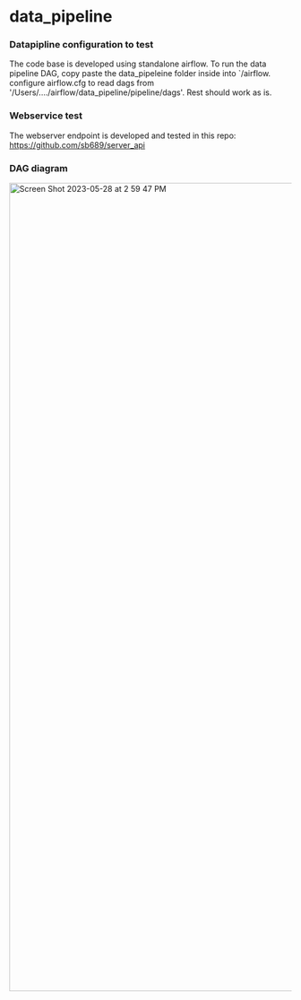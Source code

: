 # data_pipeline

### Datapipline configuration to test

The code base is developed using standalone airflow. To run the data pipeline DAG, copy paste the data_pipeleine folder inside into `/airflow. configure airflow.cfg to read dags from '/Users/..../airflow/data_pipeline/pipeline/dags'. Rest should work as is.

### Webservice test

The webserver endpoint is developed and tested in this repo: https://github.com/sb689/server_api

### DAG diagram

<img width="1442" alt="Screen Shot 2023-05-28 at 2 59 47 PM" src="https://github.com/sb689/data_pipeline/assets/21972114/d7f75a76-3255-4f2e-b0cd-e7129e99907b">
